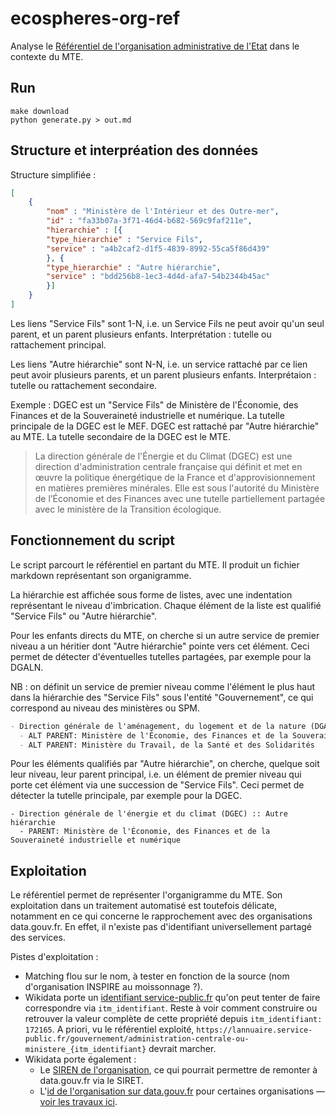 # ecospheres-org-ref

Analyse le [Référentiel de l'organisation administrative de l'Etat](https://www.data.gouv.fr/fr/datasets/referentiel-de-lorganisation-administrative-de-letat/) dans le contexte du MTE.

## Run

```
make download
python generate.py > out.md
```

## Structure et interpréation des données

Structure simplifiée :

```json
[
    {
        "nom" : "Ministère de l'Intérieur et des Outre-mer",
        "id" : "fa33b07a-3f71-46d4-b682-569c9faf211e",
        "hierarchie" : [{
        "type_hierarchie" : "Service Fils",
        "service" : "a4b2caf2-d1f5-4839-8992-55ca5f86d439"
        }, {
        "type_hierarchie" : "Autre hiérarchie",
        "service" : "bdd256b8-1ec3-4d4d-afa7-54b2344b45ac"
        }]
    }
]
```

Les liens "Service Fils" sont 1-N, i.e. un Service Fils ne peut avoir qu'un seul parent, et un parent plusieurs enfants. Interprétation : tutelle ou rattachement principal.

Les liens "Autre hiérarchie" sont N-N, i.e. un service rattaché par ce lien peut avoir plusieurs parents, et un parent plusieurs enfants. Interprétaion : tutelle ou rattachement secondaire.

Exemple : DGEC est un "Service Fils" de Ministère de l'Économie, des Finances et de la Souveraineté industrielle et numérique. La tutelle principale de la DGEC est le MEF. DGEC est rattaché par "Autre hiérarchie" au MTE. La tutelle secondaire de la DGEC est le MTE.

> La direction générale de l'Énergie et du Climat (DGEC) est une direction d'administration centrale française qui définit et met en œuvre la politique énergétique de la France et d'approvisionnement en matières premières minérales. Elle est sous l'autorité du Ministère de l’Économie et des Finances avec une tutelle partiellement partagée avec le ministère de la Transition écologique.

## Fonctionnement du script

Le script parcourt le référentiel en partant du MTE. Il produit un fichier markdown représentant son organigramme.

La hiérarchie est affichée sous forme de listes, avec une indentation représentant le niveau d'imbrication. Chaque élément de la liste est qualifié "Service Fils" ou "Autre hiérarchie".

Pour les enfants directs du MTE, on cherche si un autre service de premier niveau a un héritier dont "Autre hiérarchie" pointe vers cet élément. Ceci permet de détecter d'éventuelles tutelles partagées, par exemple pour la DGALN.

NB : on définit un service de premier niveau comme l'élément le plus haut dans la hiérarchie des "Service Fils" sous l'entité "Gouvernement", ce qui correspond au niveau des ministères ou SPM.

```markdown
- Direction générale de l'aménagement, du logement et de la nature (DGALN) :: Service Fils
  - ALT PARENT: Ministère de l'Économie, des Finances et de la Souveraineté industrielle et numérique
  - ALT PARENT: Ministère du Travail, de la Santé et des Solidarités
```

Pour les éléments qualifiés par "Autre hiérarchie", on cherche, quelque soit leur niveau, leur parent principal, i.e. un élément de premier niveau qui porte cet élément via une succession de "Service Fils". Ceci permet de détecter la tutelle principale, par exemple pour la DGEC.

```
- Direction générale de l'énergie et du climat (DGEC) :: Autre hiérarchie
  - PARENT: Ministère de l'Économie, des Finances et de la Souveraineté industrielle et numérique
```

## Exploitation

Le référentiel permet de représenter l'organigramme du MTE. Son exploitation dans un traitement automatisé est toutefois délicate, notamment en ce qui concerne le rapprochement avec des organisations data.gouv.fr. En effet, il n'existe pas d'identifiant universellement partagé des services.

Pistes d'exploitation :
- Matching flou sur le nom, à tester en fonction de la source (nom d'organisation INSPIRE au moissonnage ?).
- Wikidata porte un [identifiant service-public.fr](https://www.wikidata.org/wiki/Property:P6671) qu'on peut tenter de faire correspondre via `itm_identifiant`. Reste à voir comment construire ou retrouver la valeur complète de cette propriété depuis `itm_identifiant: 172165`. A priori, vu le référentiel exploité, `https://lannuaire.service-public.fr/gouvernement/administration-centrale-ou-ministere_{itm_identifiant}` devrait marcher.
- Wikidata porte également :
    - Le [SIREN de l'organisation](https://www.wikidata.org/wiki/Property:P1616), ce qui pourrait permettre de remonter à data.gouv.fr via le SIRET.
    - L'[id de l'organisation sur data.gouv.fr](https://www.wikidata.org/wiki/Property:P3206) pour certaines organisations — [voir les travaux ici](https://github.com/pachevalier/organisations-data-gouv).
